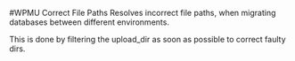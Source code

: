#WPMU Correct File Paths
Resolves incorrect file paths, when migrating databases between different environments.

This is done by filtering the upload_dir as soon as possible to correct faulty dirs. 